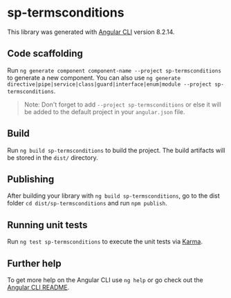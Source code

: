 # sp-termsconditions

This library was generated with [Angular CLI](https://github.com/angular/angular-cli) version 8.2.14.

## Code scaffolding

Run `ng generate component component-name --project sp-termsconditions` to generate a new component. You can also use `ng generate directive|pipe|service|class|guard|interface|enum|module --project sp-termsconditions`.
> Note: Don't forget to add `--project sp-termsconditions` or else it will be added to the default project in your `angular.json` file. 

## Build

Run `ng build sp-termsconditions` to build the project. The build artifacts will be stored in the `dist/` directory.

## Publishing

After building your library with `ng build sp-termsconditions`, go to the dist folder `cd dist/sp-termsconditions` and run `npm publish`.

## Running unit tests

Run `ng test sp-termsconditions` to execute the unit tests via [Karma](https://karma-runner.github.io).

## Further help

To get more help on the Angular CLI use `ng help` or go check out the [Angular CLI README](https://github.com/angular/angular-cli/blob/master/README.md).
